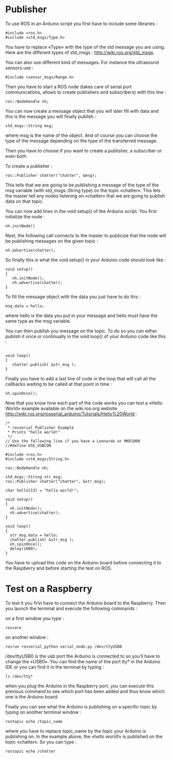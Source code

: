 # Publisher #

To use ROS in an Arduino script you first have to include some libraries :

```
#include <ros.h>
#include <std_msgs/Type.h>
```

You have to replace «Type» with the type of the std message you are using. Here are the different types of std_msgs : <http://wiki.ros.org/std_msgs>.

You can also use different kind of messages. For instance the ultrasound sensors use :
```
#include <sensor_msgs/Range.h>
```

Then you have to start a ROS node (takes care of serial port communications, allows to create publishers and subscribers) with this line :
```
ros::NodeHandle nh;
```

You can now create a message object that you will later fill with data and this is the message you will finally publish :
```
std_msgs::String msg;
```

where msg is the name of the object. And of course you can choose the type of the message depending on the type of the transferred message.


Then you have to choose if you want to create a publisher, a subscriber or even both.

To create a publisher :
```
ros::Publisher chatter("chatter", &msg);
```

This tells that we are going to be publishing a message of the type of the msg variable (with std_msgs::String type) on the topic «chatter». This lets the master tell any nodes listening on «chatter» that we are going to publish data on that topic.

You can now add lines in the void setup() of the Arduino script. You first initialize the node :
```
nh.initNode()
```
Next, the following call connects to the master to publicize that the node will be publishing messages on the given topic :
```
nh.advertise(chatter);
```

So finally this is what the void setup() in your Arduino code should look like :
```
void setup()
{
   nh.initNode();
   nh.advertise(chatter);
}
```
To fill the message object with the data you just have to do this :
```
msg.data = hello;
```
where hello is the data you put in your message and hello must have the same type as the msg variable.

You can then publish you message on the topic. To do so you can either publish it once or continually in the void loop() of your Arduino code like this :
```

void loop()
{
   chatter.publish( &str_msg );
}
```

Finally you have to add a last line of code in the loop that will call all the callbacks waiting to be called at that point in time :
```
nh.spinOnce();
```

Now that you know how each part of the code works you can test a «Hello World» example available on the wiki.ros.org website <http://wiki.ros.org/rosserial_arduino/Tutorials/Hello%20World> :
```
/*
 * rosserial Publisher Example
 * Prints "hello world!"
 */
// Use the following line if you have a Leonardo or MKR1000 
//#define USE_USBCON 

#include <ros.h>
#include <std_msgs/String.h>

ros::NodeHandle nh;

std_msgs::String str_msg;
ros::Publisher chatter("chatter", &str_msg);

char hello[13] = "hello world!";

void setup()
{
  nh.initNode();
  nh.advertise(chatter);
}

void loop()
{
  str_msg.data = hello;
  chatter.publish( &str_msg );
  nh.spinOnce();
  delay(1000);
}
```
You have to upload this code on the Arduino board before connecting it to the Raspberry and before starting the test on ROS.


# Test on a Raspberry #

To test it you first have to connect the Arduino board to the Raspberry. Then you launch the terminal and execute the following commands : 

on a first window you type : 
```
roscore
```

on another window : 
```
rosrun rosserial_python serial_node.py /dev/ttyUSB0 
```
/dev/ttyUSB0 is the usb port the Arduino is connected to so you’ll have to change the «USB0». You can find the name of the port tty* in the Arduino IDE or you can find it in the terminal by typing :
```
ls /dev/tty*
```
when you plug the Arduino in the Raspberry port, you can execute this previous command to see which port has been added and thus know which one is the Arduino board.

Finally you can see what the Arduino is publishing on a specific topic by typing on another terminal window :
```
rostopic echo /topic_name
```

where you have to replace topic_name by the topic your Arduino is publishing on. In the example above, the «hello world!» is published on the topic «chatter». So you can type :
```
rostopic echo /chatter
```
